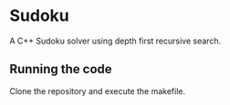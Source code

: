 # Sudoku
A C++ Sudoku solver using depth first recursive search.

## Running the code
Clone the repository and execute the makefile.
